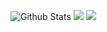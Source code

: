 
![Github Stats](https://github-readme-stats.vercel.app/api?username=TimJia&show_icons=true&theme=dark&count_private=true)
![](https://stats.justsong.cn/api/bilibili/?id=422227836&theme=dark)
![](https://activity-graph.herokuapp.com/graph?username=TimJia&theme=github)
